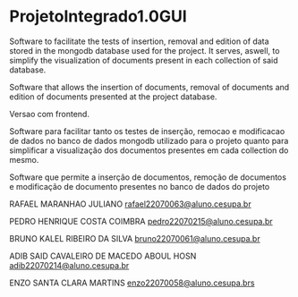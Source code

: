# ProjetoIntegrado1.0GUI

Software to facilitate the tests of insertion, removal and edition of data stored in the mongodb database used for the project. It serves, aswell, to simplify the visualization of documents present in each collection of said database.

Software that allows the insertion of documents, removal of documents and edition of documents presented at the project database.

Versao com frontend.

Software para facilitar tanto os testes de inserção, remocao e modificacao de dados no banco de dados mongodb utilizado para o projeto quanto para simplificar a visualização dos documentos presentes em cada collection do mesmo.

Software que permite a inserção de documentos, remoção de documentos e modificação de documento presentes no banco de dados do projeto

RAFAEL MARANHAO JULIANO rafael22070063@aluno.cesupa.br

PEDRO HENRIQUE COSTA COIMBRA pedro22070215@aluno.cesupa.br

BRUNO KALEL RIBEIRO DA SILVA bruno22070061@aluno.cesupa.br

ADIB SAID CAVALEIRO DE MACEDO ABOUL HOSN adib22070214@aluno.cesupa.br

ENZO SANTA CLARA MARTINS enzo22070058@aluno.cesupa.brs
